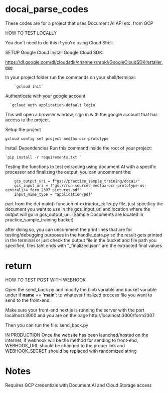 # docai_parse_codes
These codes are for a project that uses Document AI API etc. from GCP 

HOW TO TEST LOCALLY

  You don't need to do this if you're using Cloud Shell.
  
  SETUP Google Cloud
  Install Google Cloud SDK:
  
  https://dl.google.com/dl/cloudsdk/channels/rapid/GoogleCloudSDKInstaller.exe

  In your project folder run the commands on your shell/terminal:
  
        `gcloud init`
  
  Authenticate with your google account

      `gcloud auth application-default login`
      
  This will open a browser window, sign in with the google account that
  has access to the project.

  Setup the project

  `gcloud config set project medtax-ocr-prototype`

  Install Dependencies
    Run this command inside the root of your project:

    `pip install -r requirements.txt `


Testing the functions 
  to test extracting using document AI with a specific processor and finalizing the output, you can uncomment the:
  
        gcs_output_uri = f"gs://practice_sample_training/docai/"                  
        gcs_input_uri = f"gs://run-sources-medtax-ocr-prototype-us-central1/4 form 2307 pictures.pdf"
        input_mime_type = "application/pdf"
  
  part from the def main() function of extractor_caller.py file, just specificy the document you want to use in the gcs_input_uri and 
  location where the output will go in gcs_output_uri. 
  (Sample Documents are located in practice_sample_training bucket)

  after doing so, you can uncomment the print lines that are for testing/debugging purposes in the handle_data.py
  so the result gets printed in the terminal or just check the output file in the bucket and file path you specified,
  files taht ends with "_finalized.json" are the extracted final values

# return

HOW TO TEST POST WITH WEBHOOK 

  Open the send_back.py and modify the blob variable and bucket variable under if __name__ == '__main__': to whatever finalized process 
  file you want to send to the front-end.

  Make sure your front-end next.js is running the server with the port localhost:3000 and you are on the page 
  http://localhost:3000/form2307

  Then you can run the file: send_back.py

IN PRODUCTION
  Once the website has been launched/hosted on the internet, if webhook will be the method for sending to front-end, 
  WEBHOOK_URL should be changed to the proper link and WEBHOOK_SECRET should be replaced with randomized string


# Notes

Requires GCP credentials with Document AI and Cloud Storage access


